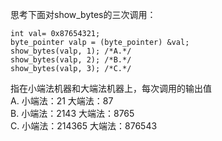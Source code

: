 思考下面对show_bytes的三次调用：
```
int val= 0x87654321;
byte_pointer valp = (byte_pointer) &val;
show_bytes(valp, 1); /*A.*/
show_bytes(valp, 2); /*B.*/
show_bytes(valp, 3); /*C.*/
```
指在小端法机器和大端法机器上，每次调用的输出值  
A. 小端法：21 大端法：87  
B. 小端法：2143 大端法：8765  
C. 小端法：214365 大端法：876543  